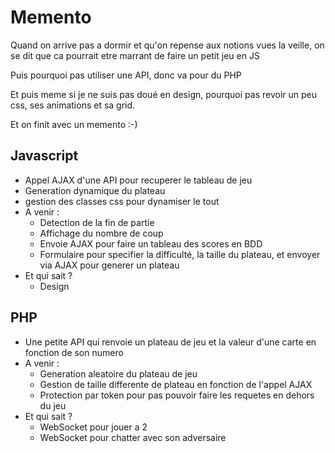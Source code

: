 # Memento

Quand on arrive pas a dormir et qu'on repense aux notions vues la veille, on se dit que ca pourrait etre marrant de faire un petit jeu en JS

Puis pourquoi pas utiliser une API, donc va pour du PHP

Et puis meme si je ne suis pas doué en design, pourquoi pas revoir un peu css, ses animations et sa grid.

Et on finit avec un memento :-)

## Javascript

- Appel AJAX d'une API pour recuperer le tableau de jeu
- Generation dynamique du plateau
- gestion des classes css pour dynamiser le tout
- A venir :
  - Detection de la fin de partie
  - Affichage du nombre de coup
  - Envoie AJAX pour faire un tableau des scores en BDD
  - Formulaire pour specifier la difficulté, la taille du plateau, et envoyer via AJAX pour generer un plateau
- Et qui sait ?
  - Design

## PHP

- Une petite API qui renvoie un plateau de jeu et la valeur d'une carte en fonction de son numero
- A venir : 
  - Generation aleatoire du plateau de jeu
  - Gestion de taille differente de plateau en fonction de l'appel AJAX
  - Protection par token pour pas pouvoir faire les requetes en dehors du jeu
- Et qui sait ?
  - WebSocket pour jouer a 2
  - WebSocket pour chatter avec son adversaire
